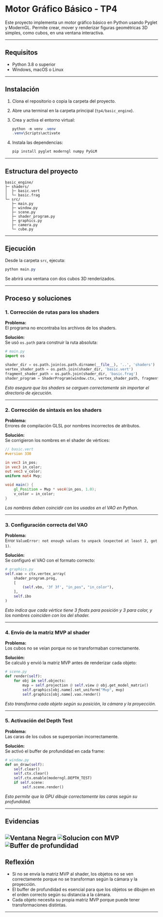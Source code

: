 # Motor Gráfico Básico - TP4

Este proyecto implementa un motor gráfico básico en Python usando Pyglet y ModernGL. Permite crear, mover y renderizar figuras geométricas 3D simples, como cubos, en una ventana interactiva.

---

## Requisitos

- Python 3.8 o superior
- Windows, macOS o Linux

---

## Instalación

1. Clona el repositorio o copia la carpeta del proyecto.
2. Abre una terminal en la carpeta principal (`tp4/basic_engine`).
3. Crea y activa el entorno virtual:

   ```powershell
   python -m venv .venv
   .venv\Scripts\activate
   ```

4. Instala las dependencias:

   ```powershell
   pip install pyglet moderngl numpy PyGLM
   ```

---

## Estructura del proyecto

```
basic_engine/
├─ shaders/
│  ├─ basic.vert
│  └─ basic.frag
└─ src/
   ├─ main.py
   ├─ window.py
   ├─ scene.py
   ├─ shader_program.py
   ├─ graphics.py
   ├─ camera.py
   └─ cube.py
```

---

## Ejecución

Desde la carpeta `src`, ejecuta:

```powershell
python main.py
```

Se abrirá una ventana con dos cubos 3D renderizados.

---

## Proceso y soluciones

### 1. **Corrección de rutas para los shaders**

**Problema:**  
El programa no encontraba los archivos de los shaders.

**Solución:**  
Se usó `os.path` para construir la ruta absoluta:

```python
# main.py
import os

shader_dir = os.path.join(os.path.dirname(__file__), '..', 'shaders')
vertex_shader_path = os.path.join(shader_dir, 'basic.vert')
fragment_shader_path = os.path.join(shader_dir, 'basic.frag')
shader_program = ShaderProgram(window.ctx, vertex_shader_path, fragment_shader_path)
```
*Esto asegura que los shaders se carguen correctamente sin importar el directorio de ejecución.*

---

### 2. **Corrección de sintaxis en los shaders**

**Problema:**  
Errores de compilación GLSL por nombres incorrectos de atributos.

**Solución:**  
Se corrigieron los nombres en el shader de vértices:

```glsl
// basic.vert
#version 330

in vec3 in_pos;
in vec3 in_color;
out vec3 v_color;
uniform mat4 Mvp;

void main() {
    gl_Position = Mvp * vec4(in_pos, 1.0);
    v_color = in_color;
}
```
*Los nombres deben coincidir con los usados en el VAO en Python.*

---

### 3. **Configuración correcta del VAO**

**Problema:**  
Error `ValueError: not enough values to unpack (expected at least 2, got 1)`.

**Solución:**  
Se configuró el VAO con el formato correcto:

```python
# graphics.py
self.vao = ctx.vertex_array(
    shader_program.prog,
    [
        (self.vbo, '3f 3f', "in_pos", "in_color"),
    ],
    self.ibo
)
```
*Esto indica que cada vértice tiene 3 floats para posición y 3 para color, y los nombres coinciden con los del shader.*

---

### 4. **Envío de la matriz MVP al shader**

**Problema:**  
Los cubos no se veían porque no se transformaban correctamente.

**Solución:**  
Se calculó y envió la matriz MVP antes de renderizar cada objeto:

```python
# scene.py
def render(self):
    for obj in self.objects:
        mvp = self.projection @ self.view @ obj.get_model_matrix()
        self.graphics[obj.name].set_uniform("Mvp", mvp)
        self.graphics[obj.name].vao.render()
```
*Esto transforma cada objeto según su posición, la cámara y la proyección.*

---

### 5. **Activación del Depth Test**

**Problema:**  
Las caras de los cubos se superponían incorrectamente.

**Solución:**  
Se activó el buffer de profundidad en cada frame:

```python
# window.py
def on_draw(self):
    self.clear()
    self.ctx.clear()
    self.ctx.enable(moderngl.DEPTH_TEST)
    if self.scene:
        self.scene.render()
```
*Esto permite que la GPU dibuje correctamente las caras según su profundidad.*

---

## Evidencias

![Ventana Negra](evidencias/imagen1.png)
![Solucion con MVP](evidencias/imagen2.png)
![Buffer de profundidad](evidencias/imagen3.png)
---

## Reflexión

- Si no se envía la matriz MVP al shader, los objetos no se ven correctamente porque no se transforman según la cámara y la proyección.
- El buffer de profundidad es esencial para que los objetos se dibujen en el orden correcto según su distancia a la cámara.
- Cada objeto necesita su propia matriz MVP porque puede tener transformaciones distintas.

---
